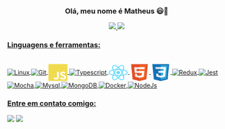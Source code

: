 <div align="center">
  <h3>
    Olá, meu nome é Matheus 😃👋
  </h3>
</div>

<div align="center">
  <a href="https://github.com/yMaatheus">
  <img height="160rem" src="https://github-readme-stats.vercel.app/api?username=yMaatheus&show_icons=true&theme=dark&include_all_commits=true&count_private=true"/>
  <img height="160rem" src="https://github-readme-stats.vercel.app/api/top-langs/?username=yMaatheus&layout=compact&langs_count=10&theme=dark"/>
</div>

### Linguagens e ferramentas:
<br>

<div style="display: inline_block">
  <img align="center" alt="Linux" height="45" width="45" src="https://cdn.jsdelivr.net/gh/devicons/devicon/icons/linux/linux-original.svg">
  <img align="center" alt="Git" height="45" width="45" src="https://cdn.jsdelivr.net/gh/devicons/devicon/icons/git/git-original-wordmark.svg">
  <img align="center" alt="Js" height="40" width="45" src="https://raw.githubusercontent.com/devicons/devicon/master/icons/javascript/javascript-plain.svg">
  <img align="center" alt="Typescript" height="40" width="40" src="https://cdn.jsdelivr.net/gh/devicons/devicon/icons/typescript/typescript-original.svg">
  <img align="center" alt="React" height="40" width="45" src="https://raw.githubusercontent.com/devicons/devicon/master/icons/react/react-original.svg">
  <img align="center" alt="HTML" height="40" width="45" src="https://raw.githubusercontent.com/devicons/devicon/master/icons/html5/html5-original.svg">
  <img align="center" alt="CSS" height="40" width="45" src="https://raw.githubusercontent.com/devicons/devicon/master/icons/css3/css3-original.svg">
  <img align="center" alt="Redux" height="45" width="45" src="https://cdn.jsdelivr.net/gh/devicons/devicon/icons/redux/redux-original.svg">
  <img align="center" alt="Jest" height="45" width="45" src="https://cdn.jsdelivr.net/gh/devicons/devicon/icons/jest/jest-plain.svg">
  <img align="center" alt="Mocha" height="45" width="45" src="https://cdn.jsdelivr.net/gh/devicons/devicon/icons/mocha/mocha-plain.svg">
  <img align="center" alt="Mysql" height="45" width="45" src="https://cdn.jsdelivr.net/gh/devicons/devicon/icons/mysql/mysql-original-wordmark.svg">
  <img align="center" alt="MongoDB" height="45" width="45" src="https://cdn.jsdelivr.net/gh/devicons/devicon/icons/mongodb/mongodb-original-wordmark.svg">
  <img align="center" alt="Docker" height="45" width="45" src="https://cdn.jsdelivr.net/gh/devicons/devicon/icons/docker/docker-original-wordmark.svg">
  <img align="center" alt="NodeJs" height="45" width="45" src="https://cdn.jsdelivr.net/gh/devicons/devicon/icons/nodejs/nodejs-original-wordmark.svg">
</div>

### Entre em contato comigo:

<div>
  <a href = "mailto:profissional.ymatheus@gmail.com"><img src="https://img.shields.io/badge/Gmail-D14836?style=for-the-badge&logo=gmail&logoColor=white" target="_blank"></a>
  <a href="https://www.linkedin.com/in/ymaatheus" target="_blank"><img src="https://img.shields.io/badge/LinkedIn-0077B5?style=for-the-badge&logo=linkedin&logoColor=white" target="_blank"></a> 
</div>
